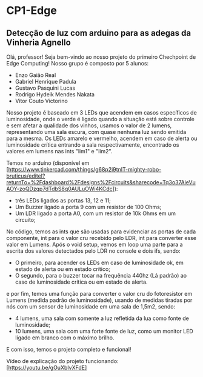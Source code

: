 # CP1-Edge
## Detecção de luz com arduino para as adegas da Vinheria Agnello

Olá, professor! Seja bem-vindo ao nosso projeto do primeiro Chechpoint de Edge Computing!
Nosso grupo é composto por 5 alunos:

- Enzo Gaião Real
- Gabriel Henrique Padula
- Gustavo Pasquini Lucas
- Rodrigo Hydeik Mendes Nakata
- Vitor Couto Victorino

Nosso projeto é baseado em 3 LEDs que acendem em casos específicos de luminosidade, onde o verde é ligado quando a situação está sobre controle e sem afetar a qualidade dos vinhos, usamos o valor de 2 lumens, representando uma sala escura, com quase nenhuma luz sendo emitida para a mesma. Os LEDs amarelo e vermelho, acendem em caso de alerta ou luminosidade crítica entrando a sala respectivamente, encontrado os valores em lumens nas ints "lim1" e "lim2".

Temos no arduíno (disponível em [https://www.tinkercad.com/things/g68p2i9tnIT-mighty-robo-bruticus/editel?returnTo=%2Fdashboard%2Fdesigns%2Fcircuits&sharecode=Tq3o37AieVuAOY-zoQDzqp7dTdbS8q0AULuOWi4KCdc]): 
- três LEDs ligados as portas 13, 12 e 11;
- Um Buzzer ligado a porta 9 com um resistor de 100 Ohms;
- Um LDR ligado a porta A0, com um resistor de 10k Ohms em um circuito;

No código, temos as ints que são usadas para evidenciar as portas de cada componente, int para o valor cru recebido pelo LDR, int para converter esse valor em Lumens.
Após o void setup, vemos em loop uma parte para a escrita dos valores detectados pelo LDR no console e dois ifs, sendo:
- O primeiro, para acender os LEDs em caso de luminosidade ok, em estado de alerta ou em estado crítico;
- O segundo, para o buzzer tocar na frequência 440hz (Lá padrão) ao caso de luminosidade crítica ou em estado de alerta.

e por fim, temos uma função para converter o valor cru do fotoresistor em Lumens (medida padrão de luminosidade), usando de medidas tiradas por nós com um sensor de luminosidade em uma sala de 1,5m2, sendo:
- 4 lumens, uma sala com somente a luz refletida da lua como fonte de luminosidade;
- 10 lumens, uma sala com uma forte fonte de luz, como um monitor LED ligado em branco com o máximo brilho.

E com isso, temos o projeto completo e funcional!

Vídeo de explicação do projeto funcionando: [https://youtu.be/gOuXbIvXFdE]




